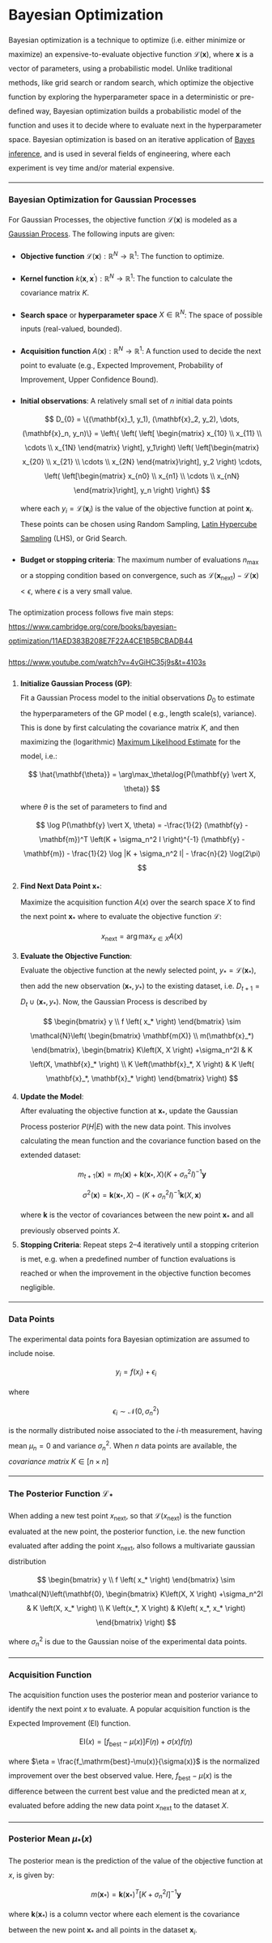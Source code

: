 <style> 
  p {line-height: 2;}
  ul {line-height: 2;}
  ol {line-height: 2;}
</style>

# Bayesian Optimization

Bayesian optimization is a technique to optimize (i.e. either minimize or maximize) an expensive-to-evaluate objective
function $\mathscr{L}(\mathbf{x})$, where $\mathbf{x}$ is a vector of parameters, using a probabilistic model. Unlike
traditional methods, like grid search or random search, which optimize the objective function by exploring the
hyperparameter space in a deterministic or pre-defined way, Bayesian optimization builds a probabilistic model of the
function and uses it to decide where to evaluate next in the hyperparameter space. Bayesian optimization is based
on an iterative application of [Bayes inference](bayesian_inference), and is used in several fields of engineering,
where each experiment is vey time and/or material expensive.

---

### Bayesian Optimization for Gaussian Processes

For Gaussian Processes, the objective function $\mathscr{L}(\mathbf{x})$ is modeled as
a [Gaussian Process](gaussian_process.md). The following inputs are given:

- **Objective function** $\mathscr{L}(\mathbf{x}): \mathbb{R}^N \rightarrow \mathbb{R}^1$: The function to
  optimize.
- **Kernel function** $k(\mathbf{x}, \mathbf{x}^\prime): \mathbb{R}^N \rightarrow \mathbb{R}^1$: The function to
  calculate the covariance matrix $K$.
- **Search space** or **hyperparameter space** $X \in \mathbb{R}^N$: The space of possible inputs (real-valued,
  bounded).
- **Acquisition function** $A(\mathbf{x}): \mathbb{R}^N \rightarrow \mathbb{R}^1$: A function used to decide the next
  point to evaluate (e.g., Expected Improvement, Probability of Improvement, Upper Confidence Bound).
- **Initial observations**: A relatively small set of $n$ initial data
  points
  $$
  D_{0} = \{(\mathbf{x}_1, y_1), (\mathbf{x}_2, y_2), \dots, (\mathbf{x}_n, y_n)\} =
  \left\{
  \left( \left[ \begin{matrix} x_{10} \\ x_{11} \\ \cdots \\ x_{1N} \end{matrix} \right], y_1\right)
  \left( \left[\begin{matrix} x_{20} \\ x_{21} \\ \cdots \\ x_{2N} \end{matrix}\right], y_2 \right)
  \cdots,
  \left( \left[\begin{matrix} x_{n0} \\ x_{n1} \\ \cdots \\ x_{nN} \end{matrix}\right], y_n \right)
  \right\}
  $$
  where each $y_i = \mathscr{L}(\mathbf{x}_i)$ is the value of the objective function at point $\mathbf{x}_i$. These
  points can be chosen using Random Sampling, [Latin Hypercube Sampling](latin_hypercube_sampling.md) (LHS), or Grid
  Search.

- **Budget or stopping criteria**: The maximum number of evaluations $n_\mathrm{max}$ or a stopping condition based on
  convergence, such as $\mathscr{L}(\mathbf{x}_\mathrm{next}) - \mathscr{L}(\mathbf{x}) < \epsilon$, where $\epsilon$ is
  a very small value.

The optimization process follows five main steps:  
https://www.cambridge.org/core/books/bayesian-optimization/11AED383B208E7F22A4CE1B5BCBADB44

https://www.youtube.com/watch?v=4vGiHC35j9s&t=4103s

1. **Initialize Gaussian Process (GP)**:  
   Fit a Gaussian Process model to the initial observations $D_0$ to estimate the hyperparameters of the GP model (
   e.g., length scale(s), variance). This is done by first calculating the covariance matrix $K$, and then maximizing
   the (logarithmic) [Maximum Likelihood Estimate](maximum_likelihood_estimation.md) for the model, i.e.:
   $$
   \hat{\mathbf{\theta}} = \arg\max_\theta\log{P(\mathbf{y} \vert X, \theta)}
   $$
   where $\theta$ is the set of parameters to find and
   $$
   \log P(\mathbf{y} \vert X, \theta) = -\frac{1}{2} (\mathbf{y} - \mathbf{m})^T \left(K +
   \sigma_n^2 I \right)^{-1} (\mathbf{y} - \mathbf{m}) - \frac{1}{2} \log |K + \sigma_n^2 I| -
   \frac{n}{2} \log(2\pi)
   $$
2. **Find Next Data Point $\mathbf{x}_*$**:  
   Maximize the acquisition function $A(x)$ over the search space $X$ to find the next point $\mathbf{x}_*$ where to
   evaluate the objective function $\mathscr{L}$:
   $$
   x_{\text{next}} = \arg\max_{x \in X} A(x)
   $$
3. **Evaluate the Objective Function**:  
   Evaluate the objective function at the newly selected point, $y_* = \mathscr{L}(\mathbf{x}_*)$, then add the new
   observation $\left(\mathbf{x}_*, y_* \right)$ to the existing dataset,
   i.e. $D_{t+1}=D_t \cup \left(\mathbf{x}_*, y_* \right)$. Now, the Gaussian Process is described by
   $$
   \begin{bmatrix} y \\ f \left( x_* \right) \end{bmatrix} \sim
   \mathcal{N}\left(
   \begin{bmatrix} \mathbf{m(X)} \\ m(\mathbf{x}_*) \end{bmatrix}, \begin{bmatrix} K\left(X, X \right) +\sigma_n^2I & K \left(X, \mathbf{x}_* \right)
   \\ K \left(\mathbf{x}_*, X \right) & K \left( \mathbf{x}_*, \mathbf{x}_* \right) \end{bmatrix} \right)
   $$
4. **Update the Model**:  
   After evaluating the objective function at $\mathbf{x}_*$, update the Gaussian Process posterior $P(H \vert E)$ with
   the new data point. This involves calculating the mean function and the covariance function based on the extended
   dataset:
   $$
   m_{t+1}(\mathbf{x}) = m_t(\mathbf{x}) + \mathbf{k}(\mathbf{x}_*,X) \left(K + \sigma_n^2 I \right)^{-1} \mathbf{y}
   $$
   $$
   \sigma^2(\mathbf{x}) = \mathbf{k}(\mathbf{x}_*,X) - \left(K + \sigma_n^2 I \right)^{-1} \mathbf{k}(X, \mathbf{x})
   $$
   where $\mathbf{k}$ is the vector of covariances between the new point $\mathbf{x}_*$ and all previously observed
   points $X$.
5. **Stopping Criteria**:
   Repeat steps 2–4 iteratively until a stopping criterion is met, e.g. when a predefined number of function evaluations
   is reached or when the improvement in the objective function becomes negligible.

---

### Data Points

The experimental data points fora Bayesian optimization are assumed to include noise.
$$
y_i = f\left( x_i \right) + \epsilon_i
$$
where
$$
\epsilon_i \sim \mathcal{N}\left(0, \sigma_n^2 \right)
$$
is the normally distributed noise associated to the *i*-th measurement, having mean $\mu_n = 0$ and
variance $\sigma_n^2$. When $n$ data points are available, the *covariance matrix* $K \in [n\times n]$

---

### The Posterior Function $\mathscr{L}_*$

When adding a new test point $x_\mathrm{next}$, so that $\mathscr{L}\left( x_\mathrm{next} \right)$ is the function
evaluated at the new point, the posterior function, i.e. the new function evaluated after adding the
point $x_\mathrm{next}$, also follows a multivariate gaussian distribution
$$
\begin{bmatrix} y \\ f \left( x_* \right) \end{bmatrix} \sim
\mathcal{N}\left(\mathbf{0}, \begin{bmatrix} K\left(X, X \right) +\sigma_n^2I & K \left(X, x_* \right)
\\ K \left(x_*, X \right) & K\left( x_*, x_* \right) \end{bmatrix} \right)
$$
where $\sigma_n^2$ is due to the Gaussian noise of the experimental data points.

---

### Acquisition Function

The acquisition function uses the posterior mean and posterior variance to identify the next point $x$ to evaluate.
A popular acquisition function is the Expected Improvement ($\mathrm{EI}$) function.
$$
\mathrm{EI}(x) = \left[ f_\mathrm{best} - \mu(x)\right] F\left(\eta \right) + \sigma(x)f(\eta)
$$
where $\eta = \frac{f_\mathrm{best}-\mu(x)}{\sigma(x)}$ is the normalized improvement over the best observed value.
Here, $f_\mathrm{best} - \mu(x)$ is the difference between the current best value and the predicted mean at $x$,
evaluated before adding the new data point $x_\mathrm{next}$ to the dataset $X$.

---

### Posterior Mean $\mu_*(x)$

The posterior mean is the prediction of the value of the objective function at $x$, is given by:
$$
m(\mathbf{x}_*) = \mathbf{k}(\mathbf{x}_*)^T\left[K +\sigma_n^2 I \right]^{-1}\mathbf{y}
$$
where $\mathbf{k}(\mathbf{x}_*)$ is a column vector where each element is the covariance between the new
point $\mathbf{x}_*$ and all points in the dataset $\mathbf{x}_i$.
